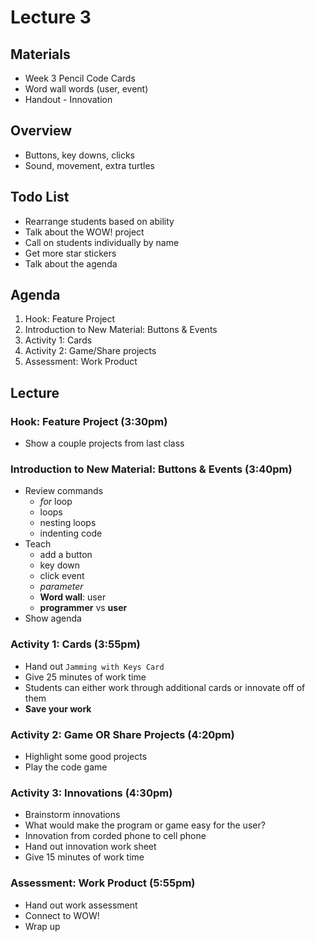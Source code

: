 # Lecture 3

## Materials

- Week 3 Pencil Code Cards
- Word wall words (user, event)
- Handout - Innovation

## Overview

- Buttons, key downs, clicks
- Sound, movement, extra turtles

## Todo List

- Rearrange students based on ability
- Talk about the WOW! project
- Call on students individually by name
- Get more star stickers
- Talk about the agenda

## Agenda

1. Hook: Feature Project
2. Introduction to New Material: Buttons & Events
3. Activity 1: Cards
4. Activity 2: Game/Share projects
5. Assessment: Work Product

## Lecture

### Hook: Feature Project (3:30pm)

- Show a couple projects from last class

### Introduction to New Material: Buttons & Events (3:40pm)

- Review commands
	- *for* loop
	- loops
	- nesting loops
	- indenting code
- Teach
	- add a button
	- key down
	- click event
	- *parameter*
	- **Word wall**: user
	- **programmer** vs **user**
- Show agenda

### Activity 1: Cards (3:55pm)

- Hand out `Jamming with Keys Card`
- Give 25 minutes of work time
- Students can either work through additional cards or innovate off of them
- **Save your work**

### Activity 2: Game OR Share Projects (4:20pm)

- Highlight some good projects
- Play the code game

### Activity 3: Innovations (4:30pm)

- Brainstorm innovations
- What would make the program or game easy for the user?
- Innovation from corded phone to cell phone
- Hand out innovation work sheet
- Give 15 minutes of work time

### Assessment: Work Product (5:55pm)

- Hand out work assessment
- Connect to WOW!
- Wrap up